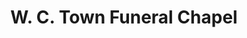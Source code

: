 ---
title: "W. C. Town Funeral Chapel"
url: /whitby/w-c-town-funeral-chapel/
shop: funeral directors
---